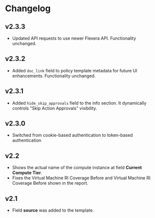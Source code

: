 # Changelog

## v2.3.3

- Updated API requests to use newer Flexera API. Functionality unchanged.

## v2.3.2

- Added `doc_link` field to policy template metadata for future UI enhancements. Functionality unchanged.

## v2.3.1

- Added `hide_skip_approvals` field to the info section. It dynamically controls "Skip Action Approvals" visibility.

## v2.3.0

- Switched from cookie-based authentication to token-based authentication

## v2.2

- Shows the actual name of the compute instance at field **Current Compute Tier**.
- Fixes the Virtual Machine RI Coverage Before and Virtual Machine RI Coverage Before shown in the report.

## v2.1

- Field **source** was added to the template.
